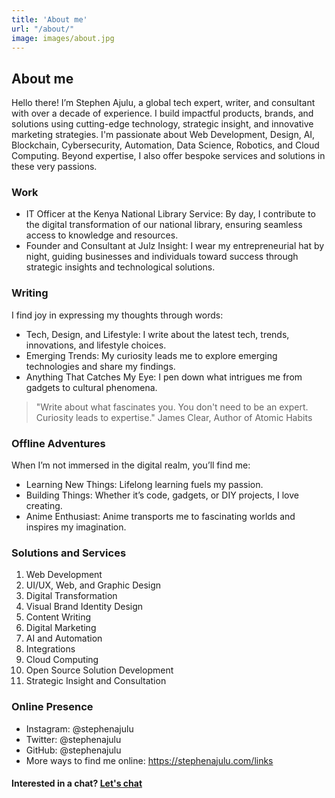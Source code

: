 ```yaml
---
title: 'About me'
url: "/about/"
image: images/about.jpg
---
```


## About me
Hello there! I’m Stephen Ajulu, a global tech expert, writer, and consultant with over a decade of experience. I build impactful products, brands, and solutions using cutting-edge technology, strategic insight, and innovative marketing strategies. I'm passionate about Web Development, Design, AI, Blockchain, Cybersecurity, Automation, Data Science, Robotics, and Cloud Computing. Beyond expertise, I also offer bespoke services and solutions in these very passions.

### Work
+ IT Officer at the Kenya National Library Service: By day, I contribute to the digital transformation of our national library, ensuring seamless access to knowledge and resources.
+ Founder and Consultant at Julz Insight: I wear my entrepreneurial hat by night, guiding businesses and individuals toward success through strategic insights and technological solutions.

### Writing
I find joy in expressing my thoughts through words:
- Tech, Design, and Lifestyle: I write about the latest tech, trends, innovations, and lifestyle choices.
- Emerging Trends: My curiosity leads me to explore emerging technologies and share my findings.
- Anything That Catches My Eye: I pen down what intrigues me from gadgets to cultural phenomena.

> "Write about what fascinates you. You don't need to be an expert. Curiosity leads to expertise."
James Clear, Author of Atomic Habits

### Offline Adventures
When I’m not immersed in the digital realm, you’ll find me:
- Learning New Things: Lifelong learning fuels my passion.
- Building Things: Whether it’s code, gadgets, or DIY projects, I love creating.
- Anime Enthusiast: Anime transports me to fascinating worlds and inspires my imagination.

### Solutions and Services
1. Web Development
2. UI/UX, Web, and Graphic Design
3. Digital Transformation
4. Visual Brand Identity Design
5. Content Writing
6. Digital Marketing
7. AI and Automation
8. Integrations
9. Cloud Computing
10. Open Source Solution Development
11. Strategic Insight and Consultation

### Online Presence
- Instagram: @stephenajulu
- Twitter: @stephenajulu
- GitHub: @stephenajulu
- More ways to find me online: https://stephenajulu.com/links

#### Interested in a chat? [Let's chat](mailto:ajulu.b22uf@aleeas.com)

